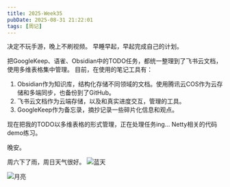 ```yaml
---
title: 2025-Week35
pubDate: 2025-08-31 21:22:01
tags: [周记]
---
```


决定不玩手游，晚上不刷视频。
早睡早起，早起完成自己的计划。

把GoogleKeep、语雀、Obsidian中的TODO任务，都统一整理到了飞书云文档，使用多维表格集中管理。
目前，在使用的笔记工具有：
1. Obsidian作为知识库，结构化存储不同领域的文档。使用腾讯云COS作为云存储和多端同步，也备份到了GitHub。
2. 飞书云文档作为云端存储，以及和真实进度交互，管理的工具。
3. GoogleKeep作为备忘录，摘抄记录一些碎片化信息和观点。

现在把我的TODO以多维表格的形式管理，正在处理任务ing... Netty相关的代码demo练习。

晚安。

周六下了雨，周日天气很好。
![蓝天](https://raw.githubusercontent.com/roc80/DrawingBoard/main/image/微信图片_20250831213144.jpg)

![月亮](https://raw.githubusercontent.com/roc80/DrawingBoard/main/image/微信图片_20250831213153.jpg)
<script src="https://giscus.app/client.js"
        data-repo="roc80/Blog"
        data-repo-id="R_kgDOO4NnfQ"
        data-category="Announcements"
        data-category-id="DIC_kwDOO4Nnfc4Ctshe"
        data-mapping="pathname"
        data-strict="1"
        data-reactions-enabled="1"
        data-emit-metadata="0"
        data-input-position="top"
        data-theme="preferred_color_scheme"
        data-lang="zh-CN"
        data-loading="lazy"
        crossorigin="anonymous"
        async>
</script>

